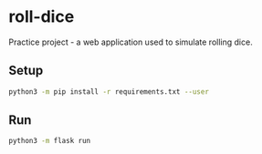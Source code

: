 # roll-dice

Practice project - a web application used to simulate rolling dice.

## Setup

```bash
python3 -m pip install -r requirements.txt --user
```

## Run

```bash
python3 -m flask run
```